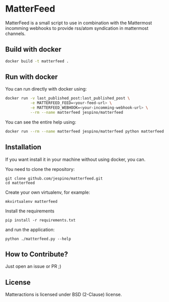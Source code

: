 MatterFeed
==========

MatterFeed is a small script to use in combination with the Mattermost
incomming webhooks to provide rss/atom syndication in mattermost channels.

Build with docker
-----------------

```sh
docker build -t matterfeed .
```

Run with docker
---------------

You can run directly with docker using:

```sh
docker run -v last_published_post:last_published_post \
           -e MATTERFEED_FEED=<your-feed-url> \
           -e MATTERFEED_WEBHOOK=<your-incomming-webhook-url> \
           --rm --name matterfeed jespino/matterfeed
```

You can see the entire help using:

```sh
docker run --rm --name matterfeed jespino/matterfeed python matterfeed.py --help
```

Installation
------------

If you want install it in your machine without using docker, you can.

You need to clone the repository:

```
git clone github.com/jespino/matterfeed.git
cd matterfeed
```

Create your own virtualenv, for example:

```
mkvirtualenv matterfeed
```

Install the requirements

```
pip install -r requirements.txt
```

and run the application:

```
python ./matterfeed.py --help
```

How to Contribute?
------------------

Just open an issue or PR ;)

License
-------

Matteractions is licensed under BSD (2-Clause) license.
